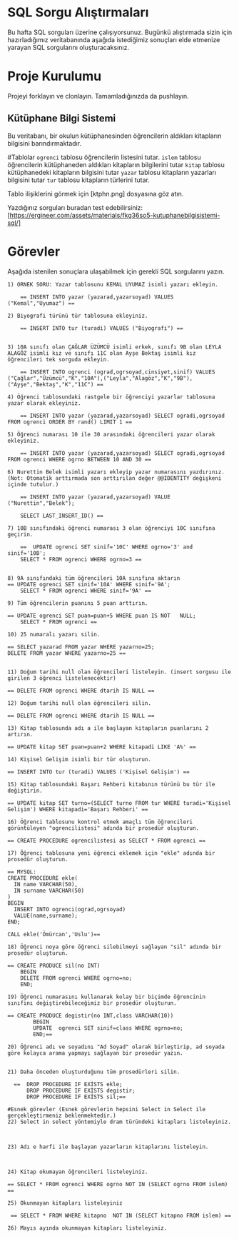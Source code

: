 # SQL Sorgu Alıştırmaları

Bu hafta SQL sorguları üzerine çalışıyorsunuz. Bugünkü alıştırmada sizin için hazırladığımız veritabanında aşağıda istediğimiz sonuçları elde etmenize yarayan SQL sorgularını oluşturacaksınız.

# Proje Kurulumu

Projeyi forklayın ve clonlayın. Tamamladığınızda da pushlayın.

## Kütüphane Bilgi Sistemi

Bu veritabanı, bir okulun kütüphanesinden öğrencilerin aldıkları kitapların bilgisini barındırmaktadır.

#Tablolar
`ogrenci` tablosu öğrencilerin listesini tutar.
`islem` tablosu öğrencilerin kütüphaneden aldıkları kitapların bilgilerini tutar
`kitap` tablosu kütüphanedeki kitapların bilgisini tutar
`yazar` tablosu kitapların yazarları bilgisini tutar
`tur` tablosu kitapların türlerini tutar.

Tablo ilişiklerini görmek için [ktphn.png] dosyasına göz atın.

Yazdığınız sorguları buradan test edebilirsiniz: [https://ergineer.com/assets/materials/fkg36so5-kutuphanebilgisistemi-sql/]

# Görevler

Aşağıda istenilen sonuçlara ulaşabilmek için gerekli SQL sorgularını yazın.

    1) ÖRNEK SORU: Yazar tablosunu KEMAL UYUMAZ isimli yazarı ekleyin.

    	== INSERT INTO yazar (yazarad,yazarsoyad) VALUES ("Kemal","Uyumaz") ==

    2) Biyografi türünü tür tablosuna ekleyiniz.

    	== INSERT INTO tur (turadi) VALUES ("Biyografi") ==


    3) 10A sınıfı olan ÇAĞLAR ÜZÜMCÜ isimli erkek, sınıfı 9B olan LEYLA ALAGÖZ isimli kız ve sınıfı 11C olan Ayşe Bektaş isimli kız öğrencileri tek sorguda ekleyin.

    	== INSERT INTO ogrenci (ograd,ogrsoyad,cinsiyet,sinif) VALUES ("Çağlar","Üzümcü","K","10A"),("Leyla","Alagöz","K","9B"),("Ayşe","Bektaş","K","11C") ==

    4) Öğrenci tablosundaki rastgele bir öğrenciyi yazarlar tablosuna yazar olarak ekleyiniz.

    	== INSERT INTO yazar (yazarad,yazarsoyad) SELECT ogradi,ogrsoyad FROM ogrenci ORDER BY rand() LIMIT 1 ==

    5) Öğrenci numarası 10 ile 30 arasındaki öğrencileri yazar olarak ekleyiniz.

    	== INSERT INTO yazar (yazarad,yazarsoyad) SELECT ogradi,ogrsoyad FROM ogrenci WHERE ogrno BETWEEN 10 AND 30 ==

    6) Nurettin Belek isimli yazarı ekleyip yazar numarasını yazdırınız.
    (Not: Otomatik arttırmada son arttırılan değer @@IDENTITY değişkeni içinde tutulur.)

    	== INSERT INTO yazar (yazarad,yazarsoyad) VALUE ("Nurettin","Belek");

        SELECT LAST_INSERT_ID() ==

    7) 10B sınıfındaki öğrenci numarası 3 olan öğrenciyi 10C sınıfına geçirin.

    	== 	UPDATE ogrenci SET sinif='10C' WHERE ogrno='3' and sinif='10B';
        SELECT * FROM ogrenci WHERE ogrno=3 ==


    8) 9A sınıfındaki tüm öğrencileri 10A sınıfına aktarın
    == UPDATE ogrenci SET sinif='10A' WHERE sinif='9A';
        SELECT * FROM ogrenci WHERE sinif='9A' ==

    9) Tüm öğrencilerin puanını 5 puan arttırın.

    == UPDATE ogrenci SET puan=puan+5 WHERE puan IS NOT   NULL;
        SELECT * FROM ogrenci ==

    10) 25 numaralı yazarı silin.

    == SELECT yazarad FROM yazar WHERE yazarno=25;
    DELETE FROM yazar WHERE yazarno=25 ==


    11) Doğum tarihi null olan öğrencileri listeleyin. (insert sorgusu ile girilen 3 öğrenci listelenecektir)

    == DELETE FROM ogrenci WHERE dtarih IS NULL ==

    12) Doğum tarihi null olan öğrencileri silin.

    == DELETE FROM ogrenci WHERE dtarih IS NULL ==

    13) Kitap tablosunda adı a ile başlayan kitapların puanlarını 2 artırın.

    == UPDATE kitap SET puan=puan+2 WHERE kitapadi LIKE 'A%' ==

    14) Kişisel Gelişim isimli bir tür oluşturun.

    == INSERT INTO tur (turadi) VALUES ('Kişisel Gelişim') ==

    15) Kitap tablosundaki Başarı Rehberi kitabının türünü bu tür ile değiştirin.

    == UPDATE kitap SET turno=(SELECT turno FROM tur WHERE turadi='Kişisel Gelişim') WHERE kitapadi='Başarı Rehberi' ==

    16) Öğrenci tablosunu kontrol etmek amaçlı tüm öğrencileri görüntüleyen "ogrencilistesi" adında bir prosedür oluşturun.

    == CREATE PROCEDURE ogrencilistesi as SELECT * FROM ogrenci ==

    17) Öğrenci tablosuna yeni öğrenci eklemek için "ekle" adında bir prosedür oluşturun.

    == MYSQL:
    CREATE PROCEDURE ekle(
      IN name VARCHAR(50),
      IN surname VARCHAR(50)
    )
    BEGIN
      INSERT INTO ogrenci(ograd,ogrsoyad)
      VALUE(name,surname);
    END;

    CALL ekle('Ömürcan','Uslu')==

    18) Öğrenci noya göre öğrenci silebilmeyi sağlayan "sil" adında bir prosedür oluşturun.

    == CREATE PRODUCE sil(no INT)
        BEGIN
        DELETE FROM ogrenci WHERE ogrno=no;
        END;

    19) Öğrenci numarasını kullanarak kolay bir biçimde öğrencinin sınıfını değiştirebileceğimiz bir prosedür oluşturun.

    == CREATE PRODUCE degistir(no INT,class VARCHAR(10))
            BEGIN
            UPDATE  ogrenci SET sinif=class WHERE ogrno=no;
            END;==

    20) Öğrenci adı ve soyadını "Ad Soyad" olarak birleştirip, ad soyada göre kolayca arama yapmayı sağlayan bir prosedür yazın.


    21) Daha önceden oluşturduğunu tüm prosedürleri silin.

      ==  DROP PROCEDURE IF EXİSTS ekle;
          DROP PROCEDURE IF EXİSTS degistir;
          DROP PROCEDURE IF EXİSTS sil;==

    #Esnek görevler (Esnek görevlerin hepsini Select in Select ile gerçekleştirmeniz beklenmektedir.)
    22) Select in select yöntemiyle dram türündeki kitapları listeleyiniz.



    23) Adı e harfi ile başlayan yazarların kitaplarını listeleyin.



    24) Kitap okumayan öğrencileri listeleyiniz.

    == SELECT * FROM ogrenci WHERE ogrno NOT IN (SELECT ogrno FROM islem) ==

    25) Okunmayan kitapları listeleyiniz

     == SELECT * FROM WHERE kitapno  NOT IN (SELECT kitapno FROM islem) ==

    26) Mayıs ayında okunmayan kitapları listeleyiniz.


